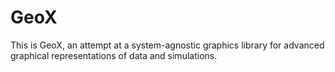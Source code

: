 # GeoX
This is GeoX, an attempt at a system-agnostic graphics library for advanced graphical representations of data and simulations.
